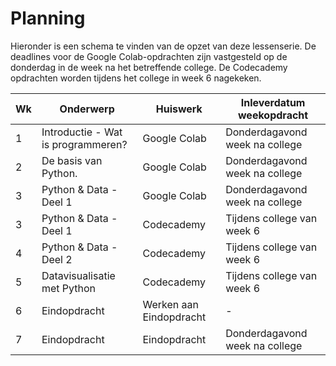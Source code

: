 Planning
=======================
Hieronder is een schema te vinden van de opzet van deze lessenserie. De deadlines voor de Google Colab-opdrachten zijn vastgesteld op de donderdag in de week na het betreffende college. De Codecademy opdrachten worden tijdens het college in week 6 nagekeken.

| Wk | Onderwerp                                     | Huiswerk                   | Inleverdatum weekopdracht      |
|----|-----------------------------------------------|----------------------------|--------------------------------|
| 1  | Introductie - Wat is programmeren?            | Google Colab               | Donderdagavond week na college |
| 2  | De basis van Python.                          | Google Colab               | Donderdagavond week na college |
| 3  | Python & Data - Deel 1                        | Google Colab               | Donderdagavond week na college |
| 3  | Python & Data - Deel 1                        | Codecademy                 | Tijdens college van week 6     |
| 4  | Python & Data - Deel 2                        | Codecademy                 | Tijdens college van week 6     |
| 5  | Datavisualisatie met Python                   | Codecademy                 | Tijdens college van week 6     |
| 6  | Eindopdracht                                  | Werken aan Eindopdracht    | -                              |
| 7  | Eindopdracht                                  | Eindopdracht               | Donderdagavond week na college |
